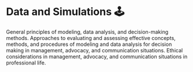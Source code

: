 # Data and Simulations 🕹️
General principles of modeling, data analysis, and decision-making methods. Approaches to evaluating and assessing effective concepts, methods, and procedures of modeling and data analysis for decision making in management, advocacy, and communication situations. Ethical considerations in management, advocacy, and communication situations in professional life.
